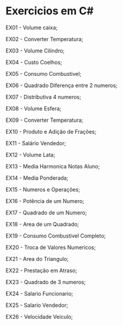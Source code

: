 # Exercicios em C#
<p>EX01 - Volume caixa;<p>
<p>EX02 - Converter Temperatura;<p>
<p>EX03 - Volume Cilindro;<p>
<p>EX04 - Custo Coelhos;<p>
<p>EX05 - Consumo Combustivel;<p>
<p>EX06 - Quadrado Diferença entre 2 numeros;<p>
<p>EX07 - Distributiva 4 numeros;<p>
<p>EX08 - Volume Esfera;<p>
<p>EX09 - Converter Temperatura;<p>
<p>EX10 - Produto e Adição de Frações;<p>
<p>EX11 - Salário Vendedor;<p> 
<p>EX12 - Volume Lata;<p> 
<p>EX13 - Media Harmonica Notas Aluno;<p>
<p>EX14 - Media Ponderada;<p>
<p>EX15 - Numeros e Operações;<p>
<p>EX16 - Potência de um Numero;<p>
<p>EX17 - Quadrado de um Numero;<p>
<p>EX18 - Area de um Quadrado;<p>
<p>EX19 - Consumo Combustivel Completo;<p>
<p>EX20 - Troca de Valores Numericos;<p>
<p>EX21 - Area do Triangulo;<p>
<p>EX22 - Prestação em Atraso;<p>
<p>EX23 - Quadrado de 3 numeros;<p>
<p>EX24 - Salario Funcionario;<p>
<p>EX25 - Salario Vendedor;<p>
<p>EX26 - Velocidade Veiculo;<p>
